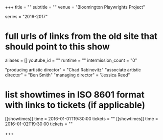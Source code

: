 +++
title = ""
subtitle = ""
venue = "Bloomington Playwrights Project"

series = "2016-2017"
# full urls of links from the old site that should point to this show
aliases = []
youtube_id = ""
runtime = ""
intermission_count = "0"

"producing artistic director" = "Chad Rabinovitz"
"associate artistic director" = "Ben Smith"
"managing director" = "Jessica Reed"

# list showtimes in ISO 8601 format with links to tickets (if applicable)
[[showtimes]]
    time = 2016-01-01T19:30:00
    tickets = ""
[[showtimes]]
    time = 2016-01-02T19:30:00
    tickets = ""

+++
